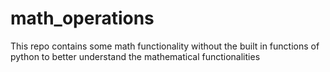 # math_operations

This repo contains some math functionality without the built in functions of python to better understand the mathematical functionalities
